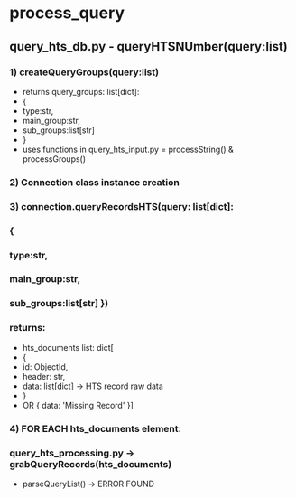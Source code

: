 # process_query
## query_hts_db.py - queryHTSNUmber(query:list)
### 1) createQueryGroups(query:list)
- returns query_groups: list[dict]: 
- {
- type:str, 
- main_group:str, 
- sub_groups:list[str]
- }
- uses functions in query_hts_input.py = processString() & processGroups()
### 2) Connection class instance creation
### 3) connection.queryRecordsHTS(query: list[dict]: 
###    {
###    type:str, 
###    main_group:str, 
###    sub_groups:list[str] })
###    returns:
- hts_documents list: dict[
- {
- id: ObjectId,
- header: str,
- data: list[dict] -> HTS record raw data
- } 
- OR { data: 'Missing Record' }]
### 4) FOR EACH hts_documents element:
### query_hts_processing.py -> grabQueryRecords(hts_documents)
- parseQueryList() -> ERROR FOUND
